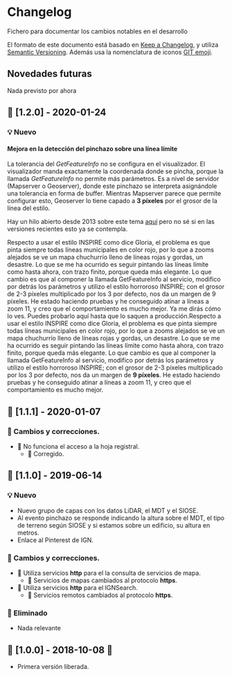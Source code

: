 # Changelog
Fichero para documentar los cambios notables en el desarrollo

El formato de este documento está basado en [Keep a Changelog](https://keepachangelog.com/en/1.0.0/), y utiliza [Semantic Versioning](https://semver.org/spec/v2.0.0.html). Además usa la nomenclatura de iconos [GIT emoji](https://gitmoji.carloscuesta.me/).

## Novedades futuras

Nada previsto por ahora

##  🏁 [1.2.0] - 2020-01-24
### 💡 Nuevo
#### Mejora en la detección del pinchazo sobre una línea límite
La tolerancia del _GetFeatureInfo_ no se configura en el visualizador. El visualizador  manda exactamente la coordenada donde se pincha, porque la llamada _GetFeatureInfo_ no permite más parámetros. Es a nivel de servidor (Mapserver o Geoserver), donde este pinchazo se interpreta asignándole una tolerancia en forma de buffer. Mientras Mapserver parece que permite configurar esto, Geoserver  lo tiene capado a __3 píxeles__ por el grosor de la línea del estilo. 

Hay un hilo abierto desde 2013 sobre este tema [aquí](http://osgeo-org.1560.x6.nabble.com/GetFeatureInfo-Buffer-tolerance-default-td5071320.html) pero no sé si en las versiones recientes esto ya se contempla.

Respecto a usar el estilo INSPIRE como dice Gloria, el problema es que pinta siempre todas líneas municipales en color rojo, por lo que a zooms alejados se ve un mapa chuchurrío lleno de líneas rojas y gordas, un desastre. Lo que se me ha ocurrido es seguir pintando las líneas límite como hasta ahora, con trazo finito, porque queda más elegante. Lo que cambio es que al componer la llamada GetFeatureInfo al servicio, modifico por detrás los parámetros y utilizo el estilo horroroso INSPIRE; con el grosor de 2-3 píxeles multiplicado por los 3 por defecto, nos da un margen de 9 píxeles. He estado haciendo pruebas y he conseguido atinar a líneas a zoom 11, y creo que el comportamiento es mucho mejor. Ya me dirás cómo lo ves. Puedes probarlo aquí hasta que lo saquen a producción.Respecto a usar el estilo INSPIRE como dice Gloria, el problema es que pinta siempre todas líneas municipales en color rojo, por lo que a zooms alejados se ve un mapa chuchurrío lleno de líneas rojas y gordas, un desastre. Lo que se me ha ocurrido es seguir pintando las líneas límite como hasta ahora, con trazo finito, porque queda más elegante. Lo que cambio es que al componer la llamada GetFeatureInfo al servicio, modifico por detrás los parámetros y utilizo el estilo horroroso INSPIRE; con el grosor de 2-3 píxeles multiplicado por los 3 por defecto, nos da un margen de __9 píxeles__. He estado haciendo pruebas y he conseguido atinar a líneas a zoom 11, y creo que el comportamiento es mucho mejor.


##  🏁 [1.1.1] - 2020-01-07
### 🔧 Cambios y correcciones.
* 🐛 No funciona el acceso a la hoja registral.
  * 🔧 Corregido.

##  🏁 [1.1.0] - 2019-06-14
### 💡 Nuevo
* Nuevo grupo de capas con los datos LiDAR, el MDT y el SIOSE. 
* Al evento pinchazo se responde indicando la altura sobre el MDT, el tipo de terreno según SIOSE y si estamos sobre un edificio, su altura en metros.
* Enlace al Pinterest de IGN.

### 🔧 Cambios y correcciones.
* 🐛 Utiliza servicios **http** para el la consulta de servicios de mapa.
  * 🔧 Servicios de mapas cambiados al protocolo **https**.
* 🐛 Utiliza servicios **http** para el IGNSearch.
  * 🔧 Servicios remotos cambiados al protocolo **https**.

### 🙈 Eliminado
* Nada relevante

##  🏁 [1.0.0] - 2018-10-08 :tada:
* Primera versión liberada.

